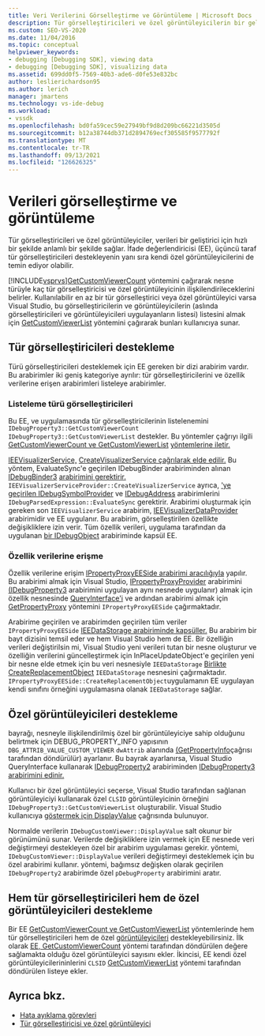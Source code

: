 ```yaml
---
title: Veri Verilerini Görselleştirme ve Görüntüleme | Microsoft Docs
description: Tür görselleştiricileri ve özel görüntüleyicilerin bir geliştiriciye nasıl veri sun olduğunu öğrenin. İfade değerlendiricisi üçüncü taraf tür görselleştiricileri destekler.
ms.custom: SEO-VS-2020
ms.date: 11/04/2016
ms.topic: conceptual
helpviewer_keywords:
- debugging [Debugging SDK], viewing data
- debugging [Debugging SDK], visualizing data
ms.assetid: 699dd0f5-7569-40b3-ade6-d0fe53e832bc
author: leslierichardson95
ms.author: lerich
manager: jmartens
ms.technology: vs-ide-debug
ms.workload:
- vssdk
ms.openlocfilehash: bd0fa59cec59e27949bf9d8d209bc66221d3505d
ms.sourcegitcommit: b12a38744db371d2894769ecf305585f9577792f
ms.translationtype: MT
ms.contentlocale: tr-TR
ms.lasthandoff: 09/13/2021
ms.locfileid: "126626325"
---
```

# <a name="visualizing-and-viewing-data"></a>Verileri görselleştirme ve görüntüleme
Tür görselleştiricileri ve özel görüntüleyiciler, verileri bir geliştirici için hızlı bir şekilde anlamlı bir şekilde sağlar. İfade değerlendiricisi (EE), üçüncü taraf tür görselleştiricileri destekleyenin yanı sıra kendi özel görüntüleyicilerini de temin ediyor olabilir.

 [!INCLUDE[vsprvs](../../code-quality/includes/vsprvs_md.md)][GetCustomViewerCount](../../extensibility/debugger/reference/idebugproperty3-getcustomviewercount.md) yöntemini çağırarak nesne türüyle kaç tür görselleştiricisi ve özel görüntüleyicinin ilişkilendirileceklerini belirler. Kullanılabilir en az bir tür görselleştirici veya özel görüntüleyici varsa Visual Studio, bu görselleştiricilerin ve görüntüleyicilerin (aslında görselleştiricileri ve görüntüleyicileri uygulayanların listesi) listesini almak için [GetCustomViewerList](../../extensibility/debugger/reference/idebugproperty3-getcustomviewerlist.md) yöntemini çağırarak bunları kullanıcıya sunar.

## <a name="supporting-type-visualizers"></a>Tür görselleştiricileri destekleme
 Türü görselleştiricileri desteklemek için EE gereken bir dizi arabirim vardır. Bu arabirimler iki geniş kategoriye ayrılır: tür görselleştiricilerini ve özellik verilerine erişen arabirimleri listeleye arabirimler.

### <a name="listing-type-visualizers"></a>Listeleme türü görselleştiricileri
 Bu EE, ve uygulamasında tür görselleştiricilerinin listelenemini `IDebugProperty3::GetCustomViewerCount` `IDebugProperty3::GetCustomViewerList` destekler. Bu yöntemler çağrıyı ilgili [GetCustomViewerCount ve GetCustomViewerList](../../extensibility/debugger/reference/ieevisualizerservice-getcustomviewercount.md) [yöntemlerine iletir.](../../extensibility/debugger/reference/ieevisualizerservice-getcustomviewerlist.md)

 [IEEVisualizerService,](../../extensibility/debugger/reference/ieevisualizerservice.md) [CreateVisualizerService çağrılarak elde edilir.](../../extensibility/debugger/reference/ieevisualizerserviceprovider-createvisualizerservice.md) Bu yöntem, EvaluateSync'e geçirilen IDebugBinder arabiriminden alınan [IDebugBinder3](../../extensibility/debugger/reference/idebugbinder3.md) [arabirimini gerektirir.](../../extensibility/debugger/reference/idebugparsedexpression-evaluatesync.md) [](../../extensibility/debugger/reference/idebugbinder.md) `IEEVisualizerServiceProvider::CreateVisualizerService` ayrıca, ['ye geçirilen IDebugSymbolProvider](../../extensibility/debugger/reference/idebugsymbolprovider.md) ve [IDebugAddress](../../extensibility/debugger/reference/idebugaddress.md) arabirimlerini `IDebugParsedExpression::EvaluateSync` gerektirir. Arabirimi oluşturmak için gereken son `IEEVisualizerService` arabirim, [IEEVisualizerDataProvider](../../extensibility/debugger/reference/ieevisualizerdataprovider.md) arabirimidir ve EE uygulanır. Bu arabirim, görselleştirilen özellikte değişikliklere izin verir. Tüm özellik verileri, uygulama tarafından da uygulanan [bir IDebugObject](../../extensibility/debugger/reference/idebugobject.md) arabiriminde kapsül EE.

### <a name="accessing-property-data"></a>Özellik verilerine erişme
 Özellik verilerine erişim [IPropertyProxyEESide arabirimi aracılığıyla](../../extensibility/debugger/reference/ipropertyproxyeeside.md) yapılır. Bu arabirimi almak için Visual Studio, [IPropertyProxyProvider](../../extensibility/debugger/reference/ipropertyproxyprovider.md) arabirimini [(IDebugProperty3](../../extensibility/debugger/reference/idebugproperty3.md) arabirimini uygulayan aynı nesnede uygulanır) almak için özellik nesnesinde [QueryInterface'i](/cpp/atl/queryinterface) ve ardından arabirimi almak için [GetPropertyProxy](../../extensibility/debugger/reference/ipropertyproxyprovider-getpropertyproxy.md) yöntemini `IPropertyProxyEESide` çağırmaktadır.

 Arabirime geçirilen ve arabirimden geçirilen tüm veriler `IPropertyProxyEESide` [IEEDataStorage arabiriminde kapsüller.](../../extensibility/debugger/reference/ieedatastorage.md) Bu arabirim bir bayt dizisini temsil eder ve hem Visual Studio hem de EE. Bir özelliğin verileri değiştirilsin mi, Visual Studio yeni verileri tutan bir nesne oluşturur ve özelliğin verilerini güncelleştirmek için InPlaceUpdateObject'e geçirilen yeni bir nesne elde etmek için bu veri nesnesiyle `IEEDataStorage` [Birlikte CreateReplacementObject](../../extensibility/debugger/reference/ipropertyproxyeeside-createreplacementobject.md) `IEEDataStorage` nesnesini çağırmaktadır. [](../../extensibility/debugger/reference/ipropertyproxyeeside-inplaceupdateobject.md) `IPropertyProxyEESide::CreateReplacementObject`uygulamanın EE uygulayan kendi sınıfını örneğini uygulamasına olanak `IEEDataStorage` sağlar.

## <a name="supporting-custom-viewers"></a>Özel görüntüleyicileri destekleme
 bayrağı, nesneyle ilişkilendirilmiş özel bir görüntüleyiciye sahip olduğunu belirtmek için DEBUG_PROPERTY_INFO yapısının `DBG_ATTRIB_VALUE_CUSTOM_VIEWER` `dwAttrib` alanında [(GetPropertyInfo](../../extensibility/debugger/reference/idebugproperty2-getpropertyinfo.md)çağrısı tarafından döndürülür) ayarlanır. [](../../extensibility/debugger/reference/debug-property-info.md) Bu bayrak ayarlanırsa, Visual Studio QueryInterface kullanarak [IDebugProperty2](../../extensibility/debugger/reference/idebugproperty3.md) arabiriminden [IDebugProperty3](../../extensibility/debugger/reference/idebugproperty2.md) [arabirimini edinir.](/cpp/atl/queryinterface)

 Kullanıcı bir özel görüntüleyici seçerse, Visual Studio tarafından sağlanan görüntüleyiciyi kullanarak özel `CLSID` görüntüleyicinin örneğini `IDebugProperty3::GetCustomViewerList` oluşturabilir. Visual Studio kullanıcıya [göstermek için DisplayValue](../../extensibility/debugger/reference/idebugcustomviewer-displayvalue.md) çağrısında bulunuyor.

 Normalde verilerin `IDebugCustomViewer::DisplayValue` salt okunur bir görünümünü sunar. Verilerde değişikliklere izin vermek için EE nesnede veri değiştirmeyi destekleyen özel bir arabirim uygulaması gerekir. yöntemi, `IDebugCustomViewer::DisplayValue` verileri değiştirmeyi desteklemek için bu özel arabirimi kullanır. yöntemi, bağımsız değişken olarak geçirilen `IDebugProperty2` arabirimde özel `pDebugProperty` arabirimini aratır.

## <a name="supporting-both-type-visualizers-and-custom-viewers"></a>Hem tür görselleştiricileri hem de özel görüntüleyicileri destekleme
 Bir EE [GetCustomViewerCount ve GetCustomViewerList](../../extensibility/debugger/reference/idebugproperty3-getcustomviewercount.md) yöntemlerinde hem tür görselleştiricileri hem de özel [görüntüleyicileri](../../extensibility/debugger/reference/idebugproperty3-getcustomviewerlist.md) destekleyebilirsiniz. İlk olarak [EE, GetCustomViewerCount](../../extensibility/debugger/reference/ieevisualizerservice-getcustomviewercount.md) yöntemi tarafından döndürülen değere sağlamakta olduğu özel görüntüleyici sayısını ekler. İkincisi, EE kendi özel görüntüleyicilerininlerini `CLSID` [GetCustomViewerList](../../extensibility/debugger/reference/ieevisualizerservice-getcustomviewerlist.md) yöntemi tarafından döndürülen listeye ekler.

## <a name="see-also"></a>Ayrıca bkz.
- [Hata ayıklama görevleri](../../extensibility/debugger/debugging-tasks.md)
- [Tür görselleştiricisi ve özel görüntüleyici](../../extensibility/debugger/type-visualizer-and-custom-viewer.md)
